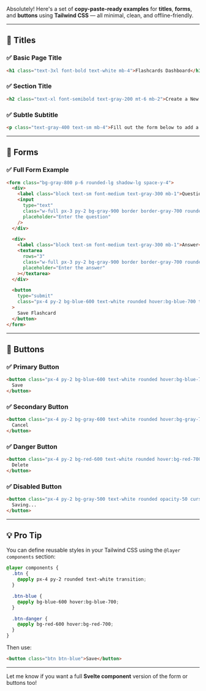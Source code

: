 Absolutely! Here's a set of **copy-paste-ready examples** for **titles**, **forms**, and **buttons** using **Tailwind CSS** — all minimal, clean, and offline-friendly.

---

## 📝 Titles

### ✅ Basic Page Title
```html
<h1 class="text-3xl font-bold text-white mb-4">Flashcards Dashboard</h1>
```

### ✅ Section Title
```html
<h2 class="text-xl font-semibold text-gray-200 mt-6 mb-2">Create a New Card</h2>
```

### ✅ Subtle Subtitle
```html
<p class="text-gray-400 text-sm mb-4">Fill out the form below to add a new flashcard.</p>
```

---

## 🧾 Forms

### ✅ Full Form Example

```html
<form class="bg-gray-800 p-6 rounded-lg shadow-lg space-y-4">
  <div>
    <label class="block text-sm font-medium text-gray-300 mb-1">Question</label>
    <input
      type="text"
      class="w-full px-3 py-2 bg-gray-900 border border-gray-700 rounded text-white focus:outline-none focus:ring-2 focus:ring-blue-500"
      placeholder="Enter the question"
    />
  </div>

  <div>
    <label class="block text-sm font-medium text-gray-300 mb-1">Answer</label>
    <textarea
      rows="3"
      class="w-full px-3 py-2 bg-gray-900 border border-gray-700 rounded text-white focus:outline-none focus:ring-2 focus:ring-blue-500"
      placeholder="Enter the answer"
    ></textarea>
  </div>

  <button
    type="submit"
    class="px-4 py-2 bg-blue-600 text-white rounded hover:bg-blue-700 transition"
  >
    Save Flashcard
  </button>
</form>
```

---

## 🧷 Buttons

### ✅ Primary Button
```html
<button class="px-4 py-2 bg-blue-600 text-white rounded hover:bg-blue-700 transition">
  Save
</button>
```

### ✅ Secondary Button
```html
<button class="px-4 py-2 bg-gray-600 text-white rounded hover:bg-gray-700 transition">
  Cancel
</button>
```

### ✅ Danger Button
```html
<button class="px-4 py-2 bg-red-600 text-white rounded hover:bg-red-700 transition">
  Delete
</button>
```

### ✅ Disabled Button
```html
<button class="px-4 py-2 bg-gray-500 text-white rounded opacity-50 cursor-not-allowed" disabled>
  Saving...
</button>
```

---

## 💡 Pro Tip

You can define reusable styles in your Tailwind CSS using the `@layer components` section:

```css
@layer components {
  .btn {
    @apply px-4 py-2 rounded text-white transition;
  }

  .btn-blue {
    @apply bg-blue-600 hover:bg-blue-700;
  }

  .btn-danger {
    @apply bg-red-600 hover:bg-red-700;
  }
}
```

Then use:
```html
<button class="btn btn-blue">Save</button>
```

---

Let me know if you want a full **Svelte component** version of the form or buttons too!